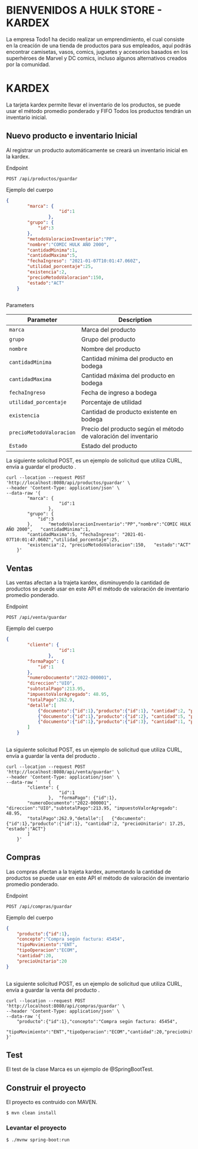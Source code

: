 # BIENVENIDOS A HULK STORE - KARDEX

La empresa Todo1 ha decido realizar un emprendimiento, el cual consiste en la creación de una tienda
de productos para sus empleados, aquí podrás encontrar camisetas, vasos, comics, juguetes y accesorios
basados en los superhéroes de Marvel y DC comics, incluso algunos alternativos creados por la
comunidad.


# KARDEX

La tarjeta kardex permite llevar el inventario de los productos, se puede usar el método promedio ponderado y FIFO
Todos los productos tendrán un inventario inicial.

## Nuevo producto e inventario Inicial

Al registrar un producto automáticamente se creará un inventario inicial en la kardex.

Endpoint

```text
POST /api/productos/guardar
```

Ejemplo del cuerpo

```json
{
		"marca": {
					"id":1
				},
		"grupo": {
			"id":3
		},
		"metodoValoracionInventario":"PP",
		"nombre":"COMIC HULK AÑO 2000",
		"cantidadMinima":1,
		"cantidadMaxima":5,
		"fechaIngreso": "2021-01-07T10:01:47.060Z",
		"utilidad_porcentaje":25,
		"existencia":2,
		"precioMetodoValoracion":150,
		"estado":"ACT"		 
	}
	
```
Parameters

| Parameter      				| Description                                           |
| ----------------------------	| ----------------------------------------------------- |
| `marca` 				| Marca del producto           									|
| `grupo` 			 	| Grupo del producto 											|
| `nombre`     	 	| Nombre del producto  											|
| `cantidadMinima`  	| Cantidad mínima del producto en bodega  						|
| `cantidadMaxima`  	| Cantidad máxima del producto en bodega  						|
| `fechaIngreso`    	| Fecha de ingreso a bodega 									|
| `utilidad_porcentaje`| Porcentaje de utilidad 									|
| `existencia`		| Cantidad de producto existente en bodega  					|
| `precioMetodoValoracion`| Precio del producto según el método de valoración del inventario  |
| `Estado`				| Estado del producto 											 |


La siguiente solicitud POST, es un ejemplo de solicitud que utiliza CURL, envía a guardar el producto .



```console
curl --location --request POST 'http://localhost:8080/api/productos/guardar' \
--header 'Content-Type: application/json' \
--data-raw '{
		"marca": {
					"id":1
				},
		"grupo": {
			"id":3
		},		"metodoValoracionInventario":"PP","nombre":"COMIC HULK AÑO 2000",	"cantidadMinima":1,
		"cantidadMaxima":5,	"fechaIngreso": "2021-01-07T10:01:47.060Z","utilidad_porcentaje":25,
		"existencia":2,	"precioMetodoValoracion":150,	"estado":"ACT"		 
	}'
```


## Ventas

Las ventas afectan a la trajeta kardex, disminuyendo la cantidad de productos se puede usar en este API el método de valoración de inventario promedio ponderado.

Endpoint

```text
POST /api/venta/guardar
```

Ejemplo del cuerpo

```json
{
		"cliente": {
					"id":1
				},
		"formaPago": {
			"id":1
		},
		"numeroDocumento":"2022-000001",		
		"direccion":"UIO",
		"subtotalPago":213.95,
		"impuestoValorAgregado": 48.95,
		"totalPago":262.9,
		"detalle":[
			{"documento":{"id":1},"producto":{"id":1}, "cantidad":2, "precioUnitario": 17.25, "estado":"ACT"},
			{"documento":{"id":1},"producto":{"id":2}, "cantidad":5, "precioUnitario": 9.20, "estado":"ACT"},
			{"documento":{"id":1},"producto":{"id":3}, "cantidad":1, "precioUnitario": 187.5, "estado":"ACT"}
		]
	}
	
```

La siguiente solicitud POST, es un ejemplo de solicitud que utiliza CURL, envía a guardar la venta del producto .

```console
curl --location --request POST 'http://localhost:8080/api/venta/guardar' \
--header 'Content-Type: application/json' \
--data-raw '	{
		"cliente": {
					"id":1
				},	"formaPago": {"id":1},
		"numeroDocumento":"2022-000001", "direccion":"UIO","subtotalPago":213.95, "impuestoValorAgregado": 48.95,
		"totalPago":262.9,"detalle":[	{"documento":{"id":1},"producto":{"id":1}, "cantidad":2, "precioUnitario": 17.25, "estado":"ACT"}
		]
	}'
```



## Compras

Las compras afectan a la trajeta kardex, aumentando la cantidad de productos se puede usar en este API el método de valoración de inventario promedio ponderado.

Endpoint

```text
POST /api/compras/guardar
```

Ejemplo del cuerpo

```json
{
	"producto":{"id":1},
	"concepto":"Compra según factura: 45454",
	"tipoMovimiento":"ENT",
	"tipoOperacion":"ECOM",
	"cantidad":20,
	"precioUnitario":20
}
	
```

La siguiente solicitud POST, es un ejemplo de solicitud que utiliza CURL, envía a guardar la venta del producto .

```console
curl --location --request POST 'http://localhost:8080/api/compras/guardar' \
--header 'Content-Type: application/json' \
--data-raw '{
	"producto":{"id":1},"concepto":"Compra según factura: 45454",
	"tipoMovimiento":"ENT","tipoOperacion":"ECOM","cantidad":20,"precioUnitario":20
}'
```
## Test

El test de la clase Marca es un ejemplo de @SpringBootTest.


## Construir el proyecto

El proyecto es contruido con MAVEN.

```console
$ mvn clean install
```

### Levantar el proyecto

```console
$ ./mvnw spring-boot:run

```


